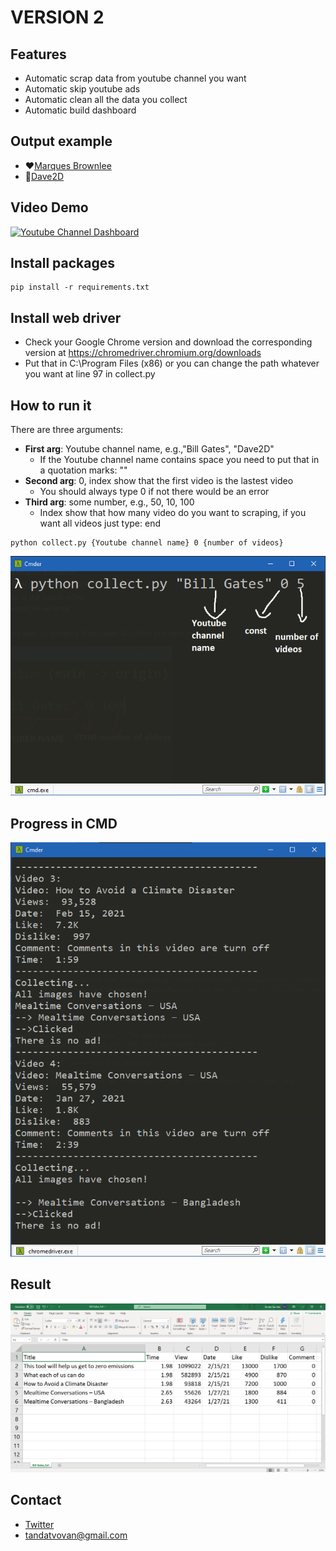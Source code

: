 # VERSION 2
## Features
- Automatic scrap data from youtube channel you want
- Automatic skip youtube ads
- Automatic clean all the data you collect
- Automatic build dashboard
## Output example
- :heart:[Marques Brownlee](mkbhd-app.herokuapp.com)
- :blue_heart:[Dave2D](dave2d-app.herokuapp.com)
## Video Demo
[![Youtube Channel Dashboard](http://img.youtube.com/vi/dziScYK_M-w/0.jpg)](http://www.youtube.com/watch?v=dziScYK_M-w "Youtube Channel Dashboard Automation | Selenium🤝🏼Dash")
## Install packages
```
pip install -r requirements.txt
```
## Install web driver
- Check your Google Chrome version and download the corresponding version at https://chromedriver.chromium.org/downloads
- Put that in C:\Program Files (x86) or you can change the path whatever you want at line 97 in collect.py

## How to run it
There are three arguments:

- **First arg**: Youtube channel name, e.g.,"Bill Gates", "Dave2D"
    - If the Youtube channel name contains space you need to put that in a quotation marks: ""
- **Second arg**: 0, index show that the first video is the lastest video
    - You should always type 0 if not there would be an error
- **Third arg**: some number, e.g., 50, 10, 100
    - Index show that how many video do you want to scraping, if you want all videos just type: end

```
python collect.py {Youtube channel name} 0 {number of videos} 
```

![Alt text](./Readme_images/howtouse.png?raw=true "How to use in cmd")

## Progress in CMD
![Alt text](./Readme_images/progress.png?raw=true "Progress")

## Result
![Alt text](./Readme_images/results.png?raw=true "Result")

## Contact
- [Twitter](https://twitter.com/prohozo)
- <tandatvovan@gmail.com>